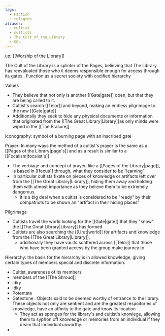 ```yaml
---
tags:
  - Faction
  - religion
aliases:
  - cultist
  - cultists
  - The_Cult_of_the_Library
  - COL
---
```

up: [[Worship of the Library]]

The Cult of the Library is a splinter of the Pages, believing that The Library has reevaluated those who it deems responsible enough for access through its gates.  Function as a secret society with codified hierarchy

Values
- They believe that not only is another [[Gate|gate]] open, but that they are being called to it.
- Cultist's search [[Telor]] and beyond, making an endless pilgrimage to the new [[Gate|gate]]
-  Additionally they seek to hide any physical documents or information that originated from the [[The Great Library|Library]]as only minds were wiped in the [[The Erasure]].

Iconography: symbol of a burning page with an inscribed gate

Prayer: In many ways the method of a cultist's prayer is the same as a [[Pages of the Library|page's]] and as a result is similar to a [[Focalism|focalist's]]
- The verbiage and concept of prayer, like a [[Pages of the Library|page]], is based in [[focus]] through, what they consider to be “learning”
- In particular cultists fixate on pieces of knowledge or artifacts left over from the [[The Great Library|Library]], hiding them away and holding them with utmost importance as they believe them to be extremely dangerous.
	- it is a big deal when a cultist is considered to be "ready" by their compatriots to be shown an "artifact in their hiding places"

Pilgrimage
- Cultists travel the world looking for the [[Gate|gate]] that they "know" the [[The Great Library|Library]] has formed 
- Cultists are also searching the [[Urat|world]] for artifacts and knowledge from the [[The Great Library|Library]], 
	- additionally they have vaults scattered across [[Telor]] that those who have been granted access by the group make journey to

Hierarchy: the basis for the hierarchy is in allowed knowledge, giving certain types of members special and discrete information.
- Cultist, awareness of its members
-  members of the [[The Shroud]]
- idky
- idky
- Potentate
- Gatestone : Objects said to be deemed worthy of entrance to the library. These objects not only are sentient and are the greatest respoitories of knowledge, have an affinity to the gate and know its location
	- They act as sponges for the library's and cultist's knowlege, allowing them to syphon off knowledge or memories from an individual if they deam that individual unworthy. 
- 